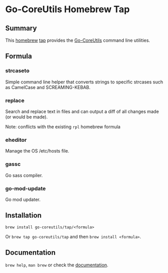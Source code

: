 # Go-CoreUtils Homebrew Tap

## Summary

This [homebrew] [tap] provides the [Go-CoreUtils] command line utilities.

## Formula

### strcaseto

Simple command line helper that converts strings to specific strcases such as
CamelCase and SCREAMING-KEBAB.

### replace

Search and replace text in files and can output a diff of all changes made
(or would be made).

Note: conflicts with the existing `rpl` homebrew formula

### eheditor

Manage the OS /etc/hosts file.

### gassc

Go sass compiler.

### go-mod-update

Go mod updater.

## Installation

`brew install go-coreutils/tap/<formula>`

Or `brew tap go-coreutils/tap` and then `brew install <formula>`.

## Documentation

`brew help`, `man brew` or check the [documentation].

[homebrew]: https://brew.sh
[tap]: https://docs.brew.sh/Taps
[Go-CoreUtils]: https://github.com/go-coreutils
[documentation]: https://docs.brew.sh
